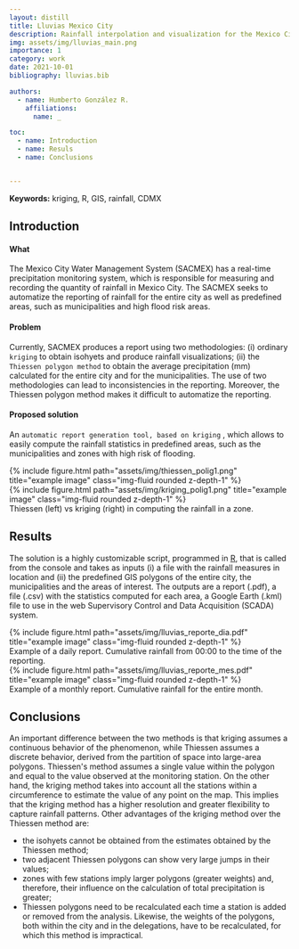 ```yaml
---
layout: distill
title: Lluvias Mexico City
description: Rainfall interpolation and visualization for the Mexico City Water Management System
img: assets/img/lluvias_main.png
importance: 1
category: work
date: 2021-10-01
bibliography: lluvias.bib

authors:
  - name: Humberto González R.
    affiliations:
      name: _

toc:
  - name: Introduction
  - name: Resuls
  - name: Conclusions


---
```

**Keywords:** kriging, R, GIS, rainfall, CDMX


## Introduction

#### What
The Mexico City Water Management System (SACMEX) has a real-time precipitation monitoring system, which is responsible for measuring and recording the quantity of rainfall in Mexico City. The SACMEX seeks to automatize the reporting of rainfall for the entire city as well as predefined areas, such as municipalities and high flood risk areas.

#### Problem
Currently, SACMEX produces a report using two methodologies: (i) ordinary `kriging` to obtain isohyets and produce rainfall visualizations; (ii) the `Thiessen polygon method` to obtain the average precipitation (mm) calculated for the entire city and for the municipalities. The use of two methodologies can lead to inconsistencies in the reporting. Moreover, the Thiessen polygon method makes it difficult to automatize the reporting.

#### Proposed solution 
An `automatic report generation tool, based on kriging` <d-cite key="PardoIguzquiza1998"></d-cite><d-cite key="Mair2011"></d-cite><d-cite key="Walter2000"></d-cite>, which allows to easily compute the rainfall statistics in predefined areas, such as the municipalities and zones with high risk of flooding. 
<div class="row l-body-outset">
    <div class="col-sm mt-3 mt-md-0">
        {% include figure.html path="assets/img/thiessen_polig1.png" title="example image" class="img-fluid rounded z-depth-1" %}
    </div>
    <div class="col-sm mt-3 mt-md-0">
        {% include figure.html path="assets/img/kriging_polig1.png" title="example image" class="img-fluid rounded z-depth-1" %}
    </div>
</div>
<div class="caption">
    Thiessen (left) vs kriging (right) in computing the rainfall in a zone.
</div>

## Results
The solution is a highly customizable script, programmed in [R](https://www.r-project.org), that is called from the console and takes as inputs (i) a file with the rainfall measures in location and (ii) the predefined GIS polygons of the entire city, the municipalities and the areas of interest. The outputs are a report (.pdf), a file (.csv) with the statistics computed for each area, a Google Earth (.kml) file to use in the web Supervisory Control and Data Acquisition (SCADA) system.

<div class="row l-body-outset">
    <div class="col-sm mt-3 mt-md-0">
        {% include figure.html path="assets/img/lluvias_reporte_dia.pdf" title="example image" class="img-fluid rounded z-depth-1" %}
    </div>
</div>
<div class="caption">
    Example of a daily report. Cumulative rainfall from 00:00 to the time of the reporting.
</div>

<div class="row l-body-outset">
    <div class="col-sm mt-3 mt-md-0">
        {% include figure.html path="assets/img/lluvias_reporte_mes.pdf" title="example image" class="img-fluid rounded z-depth-1" %}
    </div>
</div>
<div class="caption">
    Example of a monthly report. Cumulative rainfall for the entire month.
</div>


## Conclusions

An important difference between the two methods is that kriging assumes a continuous behavior of the phenomenon, while Thiessen assumes a discrete behavior, derived from the partition of space into large-area polygons. Thiessen's method assumes a single value within the polygon and equal to the value observed at the monitoring station. On the other hand, the kriging method takes into account all the stations within a circumference to estimate the value of any point on the map. This implies that the kriging method has a higher resolution and greater flexibility to capture rainfall patterns. Other advantages of the kriging method over the Thiessen method are:
- the isohyets cannot be obtained from the estimates obtained by the Thiessen method;
- two adjacent Thiessen polygons can show very large jumps in their values;
- zones with few stations imply larger polygons (greater weights) and, therefore, their influence on the calculation of total precipitation is greater;
- Thiessen polygons need to be recalculated each time a station is added or removed from the analysis. Likewise, the weights of the polygons, both within the city and in the delegations, have to be recalculated, for which this method is impractical. 




